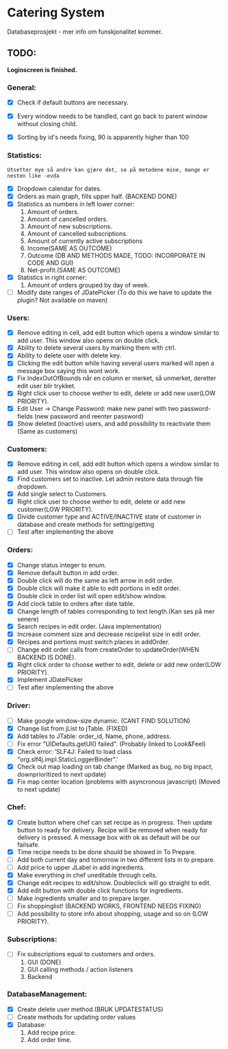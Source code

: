 # Catering System

Databaseprosjekt - mer info om funskjonalitet kommer.

## TODO:
__Loginscreen is finished.__

### General:
- [x] Check if default buttons are necessary.
- [x] Every window needs to be handled, cant go back to parent window without closing child.
- [x] Sorting by id's needs fixing, 90 is apparently higher than 100


### Statistics:
    Utsetter mye så andre kan gjøre det, se på metodene mine, mange er nesten like -evda
- [x] Dropdown calendar for dates.
- [x] Orders as main graph, fills upper half. (BACKEND DONE)
- [x] Statistics as numbers in left lower corner:
    1.  Amount of orders.
    2.  Amount of cancelled orders.
    2.  Amount of new subscriptions.
    3.  Amount of cancelled subscriptions.
    4.  Amount of currently active subscriptions
    5.  Income(SAME AS OUTCOME)
    6.  Outcome (DB AND METHODS MADE, TODO: INCORPORATE IN CODE AND GUI)
    7.  Net-profit.(SAME AS OUTCOME)
- [x] Statistics in right corner: 
    1.  Amount of orders grouped by day of week.
- [ ] Modify date ranges of JDatePicker (To do this we have to update the plugin? Not available on maven)

### Users:
- [x] Remove editing in cell, add edit button which opens a window similar to add user. This window also opens on double click.
- [x] Ability to delete several users by marking them with ctrl.
- [x] Ability to delete user with delete key.
- [x] Clicking the edit button while having several users marked will open a message box saying this wont work.
- [x] Fix IndexOutOfBounds når en column er merket, så unmerket, deretter edit user blir trykket.
- [x] Right click user to choose wether to edit, delete or add new user(LOW PRIORITY).
- [x] Edit User -> Change Password: make new panel with two password-fields (new password and reenter password)
- [x] Show deleted (inactive) users, and add possibility to reactivate them (Same as customers)

### Customers:
- [x] Remove editing in cell, add edit button which opens a window similar to add user. This window also opens on double click.
- [x] Find customers set to inactive. Let admin restore data through file dropdown.
- [x] Add single select to Customers.
- [x] Right click user to choose wether to edit, delete or add new customer(LOW PRIORITY).
- [x] Divide customer type and ACTIVE/INACTIVE state of customer in database and create methods for setting/getting
- [ ] Test after implementing the above

### Orders:
- [x] Change status integer to enum.
- [x] Remove default button in add order.
- [x] Double click will do the same as left arrow in edit order.
- [x] Double click will make it able to edit portions in edit order.
- [x] Double click in order list will open edit/show window.
- [x] Add clock table to orders after date table.
- [x] Change length of tables corresponding to text length.(Kan ses på mer senere)
- [x] Search recipes in edit order. (Java implementation)
- [x] Increase comment size and decrease recipelist size in edit order.
- [x] Recipes and portions must switch places in addOrder.
- [ ] Change edit order calls from createOrder to updateOrder(WHEN BACKEND IS DONE).
- [x] Right click order to choose wether to edit, delete or add new order(LOW PRIORITY).
- [x] Implement JDatePicker
- [ ] Test after implementing the above

### Driver:
- [ ] Make google window-size dynamic. (CANT FIND SOLUTION)
- [x] Change list from jList to jTable. (FIXED)
- [x] Add tables to JTable: order_id, Name, phone, address.
- [ ] Fix error "UIDefaults.getUI() failed". (Probably linked to Look&Feel)
- [x] Check error: 'SLF4J: Failed to load class "org.slf4j.impl.StaticLoggerBinder".'
- [x] Check out map loading on tab change (Marked as bug, no big inpact, downprioritized to next update)
- [x] Fix map center location (problems with asyncronous javascript) (Moved to next update)

### Chef:
- [x] Create button where chef can set recipe as in progress. Then update button to ready for delivery.
    Recipe will be removed when ready for delivery is pressed. A message box with ok as default will be our failsafe.
- [x] Time recipe needs to be done should be showed in To Prepare.
- [ ] Add both current day and tomorrow in two different lists in to prepare.
- [ ] Add price to upper JLabel in add ingredients.
- [x] Make everything in chef uneditable through cells.
- [x] Change edit recipes to edit/show. Doubleclick will go straight to edit.
- [x] Add edit button with double click functions for ingredients.
- [ ] Make ingredients smaller and to prepare larger.
- [ ] Fix shoppinglist! (BACKEND WORKS, FRONTEND NEEDS FIXING)
- [ ] Add possibility to store info about shopping, usage and so on (LOW PRIORITY).

### Subscriptions:
- [ ] Fix subscriptions equal to customers and orders.
    1.  GUI (DONE)
    2.  GUI calling methods / action listeners
    3.  Backend

### DatabaseManagement:
- [x] Create delete user method.(BRUK UPDATESTATUS)
- [ ] Create methods for updating order values
- [x] Database:
    1.  Add recipe price.
    2.  Add order time.
